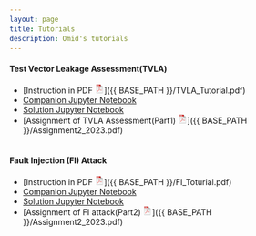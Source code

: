 ```yaml
---
layout: page
title: Tutorials
description: Omid's tutorials
---
```




<!--
- [initial steps toward reproducible research](https://kbroman.org/steps2rr)
- [organizing data in spreadsheets](https://kbroman.org/dataorg)
- [git/github guide](https://kbroman.org/github_tutorial)
- [minimal make](https://kbroman.org/minimal_make)
- [knitr in a knutshell](https://kbroman.org/knitr_knutshell)
- [R package primer](https://kbroman.org/pkg_primer)
- [simple site](https://kbroman.org/simple_site): making a simple
  website with [GitHub Pages](https://pages.github.com)
- [hipsteR](https://kbroman.org/hipsteR/): re-educating people who learned R before it was cool

---

- [intro to R](https://www.biostat.wisc.edu/~kbroman/Rintro)
  \[not really a tutorial, but there are some useful links here\]
- [intro to Perl](https://www.biostat.wisc.edu/~kbroman/perlintro)
  \[very old; I now recommend [ruby](https://www.ruby-lang.org/en/) or [python](https://www.python.org/)\]
- [intro to C](https://www.biostat.wisc.edu/~kbroman/Cintro)
  \[not really a tutorial, but it includes a list of C programming books\]
- [top ten worst graphs](https://www.biostat.wisc.edu/~kbroman/topten_worstgraphs/)
-->



#### Test Vector Leakage Assessment(TVLA) 
- [Instruction in PDF ![CV as pdf](icons16/pdf-icon.png)]({{ BASE_PATH }}/TVLA_Tutorial.pdf)
- [Companion Jupyter Notebook](https://github.com/omidbazangani/Teaching_Content/blob/main/PhysicalAttack_2023/TinyAES_TVLA-Student.ipynb)
- [Solution Jupyter Notebook](https://github.com/omidbazangani/Teaching_Content/blob/main/PhysicalAttack_2023/TinyAES_TVLA_Teacher.ipynb)
- [Assignment of TVLA Assessment(Part1) ![CV as pdf](icons16/pdf-icon.png)]({{ BASE_PATH }}/Assignment2_2023.pdf)<br> <br>
 


#### Fault Injection (FI) Attack 

- [Instruction in PDF ![CV as pdf](icons16/pdf-icon.png)]({{ BASE_PATH }}/FI_Toturial.pdf)
- [Companion Jupyter Notebook](https://github.com/omidbazangani/Teaching_Content/blob/main/PhysicalAttack_2023/FI_Tutorial_ClockGlitch_Student.ipynb)
- [Solution Jupyter Notebook](https://github.com/omidbazangani/Teaching_Content/blob/main/PhysicalAttack_2023/FI_Tutorial_ClockGlitch_Teacher.ipynb)
- [Assignment of FI attack(Part2) ![CV as pdf](icons16/pdf-icon.png)]({{ BASE_PATH }}/Assignment2_2023.pdf)<br> <br>



 

